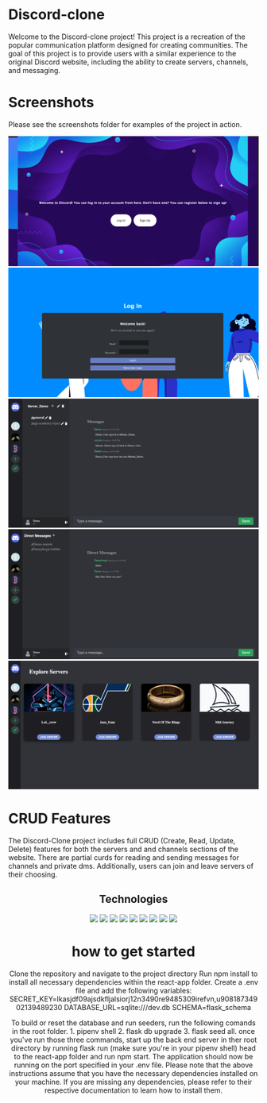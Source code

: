 <h1>Discord-clone </h1>

<p>
Welcome to the Discord-clone project! This project is a recreation of the popular communication platform designed for creating communities. The goal of this project is to provide users with a similar experience to the original Discord website, including the ability to create servers, channels, and messaging.
</p>

<h1>Screenshots</h1>
<p>Please see the screenshots folder for examples of the project in action.</p>

![splashpage](./splashpage.png)
![login](login.png)
![server_channel_message](server_channel_message.png)
![dms](dm.png)
![explore](explore.png)


<p></p>
<h1>CRUD Features</h1>
The Discord-Clone project includes full CRUD (Create, Read, Update, Delete) features for both the servers and and channels sections of the website. There are partial curds for reading and sending messages for channels and private dms. Additionally, users can join and leave servers of their choosing.

<h2 align=center>Technologies</h2>
<div align=center>
  <img src="https://cdn.jsdelivr.net/gh/devicons/devicon/icons/javascript/javascript-original.svg" style=width:50px />
  <img src="https://cdn.jsdelivr.net/gh/devicons/devicon/icons/react/react-original.svg" style=width:50px />
  <img src="https://cdn.jsdelivr.net/gh/devicons/devicon/icons/redux/redux-original.svg" style=width:50px /> 
  <img src="https://cdn.jsdelivr.net/gh/devicons/devicon/icons/python/python-original.svg" style=width:50px />
  <img src="https://cdn.jsdelivr.net/gh/devicons/devicon/icons/flask/flask-original.svg" style=width:50px />
  <img src="https://cdn.jsdelivr.net/gh/devicons/devicon/icons/sqlalchemy/sqlalchemy-original.svg" style=width:75px />
  <img src="https://cdn.jsdelivr.net/gh/devicons/devicon@v2.15.1/devicon.min.css"" style=width:50px />
  <img src="https://cdn.jsdelivr.net/gh/devicons/devicon/icons/html5/html5-original.svg" style=width:50px />
  <img src="https://cdn.jsdelivr.net/gh/devicons/devicon/icons/git/git-original.svg" style=width:50px /> 
  <div align=center>
</div>


<h1>how to get started </h1>

<p>Clone the repository and navigate to the project directory
Run npm install to install all necessary dependencies within the react-app folder.
Create a .env file and add the following variables:
SECRET_KEY=lkasjdf09ajsdkfljalsiorj12n3490re9485309irefvn,u90818734902139489230
DATABASE_URL=sqlite:///dev.db
SCHEMA=flask_schema</p>

<p>To build or reset the database and run seeders, run the following comands in the root folder.  1. pipenv shell 2. flask db upgrade 3. flask seed all. once you've run those three commands, start up the back end server in ther root directory by running flask run (make sure you're in your pipenv shell) head to the react-app folder and run npm start.
The application should now be running on the port specified in your .env file.
Please note that the above instructions assume that you have the necessary dependencies installed on your machine. If you are missing any dependencies, please refer to their respective documentation to learn how to install them. </p>
